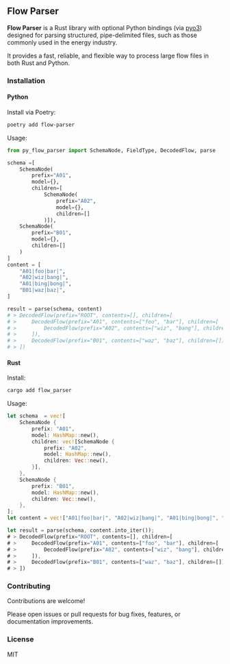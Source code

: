 ## Flow Parser

**Flow Parser** is a Rust library with optional Python bindings (via [pyo3](https://pyo3.rs/)) designed for parsing structured, pipe-delimited files, such as those commonly used in the energy industry. 

It provides a fast, reliable, and flexible way to process large flow files in both Rust and Python.


### Installation

#### Python

Install via Poetry:
```bash
poetry add flow-parser
```

Usage:

```python
from py_flow_parser import SchemaNode, FieldType, DecodedFlow, parse

schema =[
    SchemaNode(
        prefix="A01",
        model={},
        children=[
            SchemaNode(
                prefix="A02",
                model={},
                children=[]
            )]),
    SchemaNode(
        prefix="B01",
        model={},
        children=[]
    )
]
content = [
    "A01|foo|bar|",
    "A02|wiz|bang|",
    "A01|bing|bong|",
    "B01|waz|baz|",
]

result = parse(schema, content)
# > DecodedFlow(prefix="ROOT", contents=[], children=[
# >     DecodedFlow(prefix="A01", contents=["foo", "bar"], children=[
# >         DecodedFlow(prefix="A02", contents=["wiz", "bang"], children=[]),
# >     ]),
# >     DecodedFlow(prefix="B01", contents=["waz", "baz"], children=[]),
# > ])
```

#### Rust

Install:
```bash
cargo add flow_parser
```

Usage:

```rust
let schema  = vec![
    SchemaNode {
        prefix: "A01",
        model: HashMap::new(),
        children: vec![SchemaNode {
            prefix: "A02",
            model: HashMap::new(),
            children: Vec::new(),
        }],
    },
    SchemaNode {
        prefix: "B01",
        model: HashMap::new(),
        children: Vec::new(),
    },
];
let content = vec!["A01|foo|bar|", "A02|wiz|bang|", "A01|bing|bong|", "B01|waz|baz|"];

let result = parse(schema, content.into_iter());
# > DecodedFlow(prefix="ROOT", contents=[], children=[
# >     DecodedFlow(prefix="A01", contents=["foo", "bar"], children=[
# >         DecodedFlow(prefix="A02", contents=["wiz", "bang"], children=[]),
# >     ]),
# >     DecodedFlow(prefix="B01", contents=["waz", "baz"], children=[]),
# > ])
```

### Contributing

Contributions are welcome!

Please open issues or pull requests for bug fixes, features, or documentation improvements.

### License

MIT

